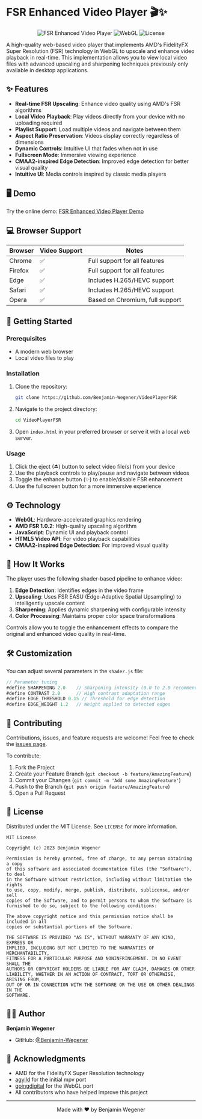 # FSR Enhanced Video Player 🎬✨

<div align="center">
  
![FSR Enhanced Video Player](https://img.shields.io/badge/FSR-Enhanced_Video_Player-blue?style=for-the-badge)
![WebGL](https://img.shields.io/badge/WebGL-Powered-red?style=for-the-badge)
![License](https://img.shields.io/badge/License-MIT-green?style=for-the-badge)

</div>

A high-quality web-based video player that implements AMD's FidelityFX Super Resolution (FSR) technology in WebGL to upscale and enhance video playback in real-time. This implementation allows you to view local video files with advanced upscaling and sharpening techniques previously only available in desktop applications.

## ✨ Features

- **Real-time FSR Upscaling**: Enhance video quality using AMD's FSR algorithms
- **Local Video Playback**: Play videos directly from your device with no uploading required
- **Playlist Support**: Load multiple videos and navigate between them
- **Aspect Ratio Preservation**: Videos display correctly regardless of dimensions
- **Dynamic Controls**: Intuitive UI that fades when not in use
- **Fullscreen Mode**: Immersive viewing experience
- **CMAA2-inspired Edge Detection**: Improved edge detection for better visual quality
- **Intuitive UI**: Media controls inspired by classic media players

## 🖥️ Demo

Try the online demo: [FSR Enhanced Video Player Demo](https://htmlpreview.github.io/?https://github.com/Benjamin-Wegener/VideoPlayerFSR/blob/master/index.html)



## 💻 Browser Support

| Browser | Video Support | Notes |
|---------|---------------|-------|
| Chrome  | ✅            | Full support for all features |
| Firefox | ✅            | Full support for all features |
| Edge    | ✅            | Includes H.265/HEVC support |
| Safari  | ✅            | Includes H.265/HEVC support |
| Opera   | ✅            | Based on Chromium, full support |

## 🚀 Getting Started

### Prerequisites

- A modern web browser
- Local video files to play

### Installation

1. Clone the repository:
   ```bash
   git clone https://github.com/Benjamin-Wegener/VideoPlayerFSR
   ```

2. Navigate to the project directory:
   ```bash
   cd VideoPlayerFSR
   ```

3. Open `index.html` in your preferred browser or serve it with a local web server.

### Usage

1. Click the eject (⏏) button to select video file(s) from your device
2. Use the playback controls to play/pause and navigate between videos
3. Toggle the enhance button (✨) to enable/disable FSR enhancement
4. Use the fullscreen button for a more immersive experience

## ⚙️ Technology

- **WebGL**: Hardware-accelerated graphics rendering
- **AMD FSR 1.0.2**: High-quality upscaling algorithm
- **JavaScript**: Dynamic UI and playback control
- **HTML5 Video API**: For video playback capabilities
- **CMAA2-inspired Edge Detection**: For improved visual quality

## 🧩 How It Works

The player uses the following shader-based pipeline to enhance video:

1. **Edge Detection**: Identifies edges in the video frame
2. **Upscaling**: Uses FSR EASU (Edge-Adaptive Spatial Upsampling) to intelligently upscale content
3. **Sharpening**: Applies dynamic sharpening with configurable intensity
4. **Color Processing**: Maintains proper color space transformations

Controls allow you to toggle the enhancement effects to compare the original and enhanced video quality in real-time.

## 🛠️ Customization

You can adjust several parameters in the `shader.js` file:

```javascript
// Parameter tuning
#define SHARPENING 2.0    // Sharpening intensity (0.0 to 2.0 recommended)
#define CONTRAST 2.0      // High contrast adaptation range
#define EDGE_THRESHOLD 0.15 // Threshold for edge detection
#define EDGE_WEIGHT 1.2   // Weight applied to detected edges
```

## 🤝 Contributing

Contributions, issues, and feature requests are welcome! Feel free to check the [issues page](https://github.com/Benjamin-Wegener/VideoPlayerFSR/issues).

To contribute:

1. Fork the Project
2. Create your Feature Branch (`git checkout -b feature/AmazingFeature`)
3. Commit your Changes (`git commit -m 'Add some AmazingFeature'`)
4. Push to the Branch (`git push origin feature/AmazingFeature`)
5. Open a Pull Request

## 📜 License

Distributed under the MIT License. See `LICENSE` for more information.

```
MIT License

Copyright (c) 2023 Benjamin Wegener

Permission is hereby granted, free of charge, to any person obtaining a copy
of this software and associated documentation files (the "Software"), to deal
in the Software without restriction, including without limitation the rights
to use, copy, modify, merge, publish, distribute, sublicense, and/or sell
copies of the Software, and to permit persons to whom the Software is
furnished to do so, subject to the following conditions:

The above copyright notice and this permission notice shall be included in all
copies or substantial portions of the Software.

THE SOFTWARE IS PROVIDED "AS IS", WITHOUT WARRANTY OF ANY KIND, EXPRESS OR
IMPLIED, INCLUDING BUT NOT LIMITED TO THE WARRANTIES OF MERCHANTABILITY,
FITNESS FOR A PARTICULAR PURPOSE AND NONINFRINGEMENT. IN NO EVENT SHALL THE
AUTHORS OR COPYRIGHT HOLDERS BE LIABLE FOR ANY CLAIM, DAMAGES OR OTHER
LIABILITY, WHETHER IN AN ACTION OF CONTRACT, TORT OR OTHERWISE, ARISING FROM,
OUT OF OR IN CONNECTION WITH THE SOFTWARE OR THE USE OR OTHER DEALINGS IN THE
SOFTWARE.
```

## 👨‍💻 Author

**Benjamin Wegener**

- GitHub: [@Benjamin-Wegener](https://github.com/Benjamin-Wegener)

## 🙏 Acknowledgments

- AMD for the FidelityFX Super Resolution technology
- [agyild](https://gist.github.com/agyild) for the initial mpv port
- [goingdigital](https://www.shadertoy.com/view/stXSWB) for the WebGL port
- All contributors who have helped improve this project

---

<div align="center">
  
Made with ❤️ by Benjamin Wegener

</div>
